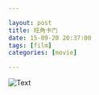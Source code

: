 ```yaml
---

layout: post
title: 旺角卡门
date: 15-09-20 20:37:00
tags: [film]
categories: [movie]

---
```


![Text]({{site.url}}/assets/blog_img/2015-09-20-as-tears-go-by/as-tears-go-by.mkv_20150920_185757.875.jpg) 